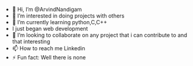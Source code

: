 - 👋 Hi, I’m @ArvindNandigam
- 👀 I’m interested in doing projects with others
- 🌱 I’m currently learning python,C,C++
- I just began web development
- 💞️ I’m looking to collaborate on any project that i can contribute to and that interesting
- 📫 How to reach me Linkedin
- ⚡ Fun fact: Well there is none 

<!---
ArvindNandigam/ArvindNandigam is a ✨ special ✨ repository because its `README.md` (this file) appears on your GitHub profile.
You can click the Preview link to take a look at your changes.
--->
